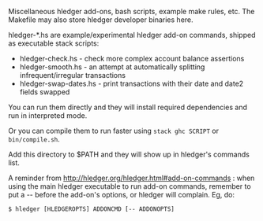 Miscellaneous hledger add-ons, bash scripts, example make rules, etc. 
The Makefile may also store hledger developer binaries here.

hledger-*.hs are example/experimental hledger add-on commands, 
shipped as executable stack scripts:

- hledger-check.hs      - check more complex account balance assertions
- hledger-smooth.hs     - an attempt at automatically splitting infrequent/irregular transactions
- hledger-swap-dates.hs - print transactions with their date and date2 fields swapped

You can run them directly and they will install required dependencies 
and run in interpreted mode. 

Or you can compile them to run faster using `stack ghc SCRIPT` or
`bin/compile.sh`.

Add this directory to $PATH and they will show up in hledger's commands list.

A reminder from http://hledger.org/hledger.html#add-on-commands :
when using the main hledger executable to run add-on commands, remember
to put a -- before the add-on's options, or hledger will complain. Eg, do:

    $ hledger [HLEDGEROPTS] ADDONCMD [-- ADDONOPTS]

